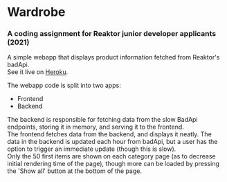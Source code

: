 # Wardrobe
### A coding assignment for Reaktor junior developer applicants (2021)

A simple webapp that displays product information fetched from Reaktor's badApi.  
See it live on [Heroku](https://rocky-citadel-65023.herokuapp.com).

The webapp code is split into two apps:  
- Frontend
- Backend

The backend is responsible for fetching data from the slow BadApi endpoints, storing it in memory, and serving it to the frontend.  
The frontend fetches data from the backend, and displays it neatly. The data in the backend is updated each hour from badApi, but a user has the option to trigger an immediate update (though this is slow).  
Only the 50 first items are shown on each category page (as to decrease initial rendering time of the page), though more can be loaded by pressing the 'Show all' button at the bottom of the page.